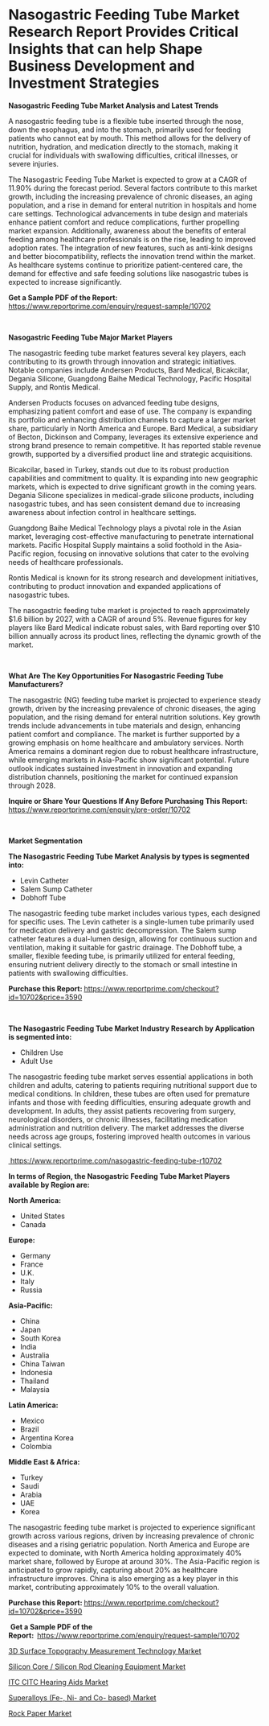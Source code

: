 <p><h1>Nasogastric Feeding Tube Market Research Report Provides Critical Insights that can help Shape Business Development and Investment Strategies</h1></p><p><strong>Nasogastric Feeding Tube Market Analysis and Latest Trends</strong></p>
<p><p>A nasogastric feeding tube is a flexible tube inserted through the nose, down the esophagus, and into the stomach, primarily used for feeding patients who cannot eat by mouth. This method allows for the delivery of nutrition, hydration, and medication directly to the stomach, making it crucial for individuals with swallowing difficulties, critical illnesses, or severe injuries.</p><p>The Nasogastric Feeding Tube Market is expected to grow at a CAGR of 11.90% during the forecast period. Several factors contribute to this market growth, including the increasing prevalence of chronic diseases, an aging population, and a rise in demand for enteral nutrition in hospitals and home care settings. Technological advancements in tube design and materials enhance patient comfort and reduce complications, further propelling market expansion. Additionally, awareness about the benefits of enteral feeding among healthcare professionals is on the rise, leading to improved adoption rates. The integration of new features, such as anti-kink designs and better biocompatibility, reflects the innovation trend within the market. As healthcare systems continue to prioritize patient-centered care, the demand for effective and safe feeding solutions like nasogastric tubes is expected to increase significantly.</p></p>
<p><strong>Get a Sample PDF of the Report:&nbsp;</strong> <a href="https://www.reportprime.com/enquiry/request-sample/10702">https://www.reportprime.com/enquiry/request-sample/10702</a></p>
<p>&nbsp;</p>
<p><strong>Nasogastric Feeding Tube Major Market Players</strong></p>
<p><p>The nasogastric feeding tube market features several key players, each contributing to its growth through innovation and strategic initiatives. Notable companies include Andersen Products, Bard Medical, Bicakcilar, Degania Silicone, Guangdong Baihe Medical Technology, Pacific Hospital Supply, and Rontis Medical. </p><p>Andersen Products focuses on advanced feeding tube designs, emphasizing patient comfort and ease of use. The company is expanding its portfolio and enhancing distribution channels to capture a larger market share, particularly in North America and Europe. Bard Medical, a subsidiary of Becton, Dickinson and Company, leverages its extensive experience and strong brand presence to remain competitive. It has reported stable revenue growth, supported by a diversified product line and strategic acquisitions.</p><p>Bicakcilar, based in Turkey, stands out due to its robust production capabilities and commitment to quality. It is expanding into new geographic markets, which is expected to drive significant growth in the coming years. Degania Silicone specializes in medical-grade silicone products, including nasogastric tubes, and has seen consistent demand due to increasing awareness about infection control in healthcare settings.</p><p>Guangdong Baihe Medical Technology plays a pivotal role in the Asian market, leveraging cost-effective manufacturing to penetrate international markets. Pacific Hospital Supply maintains a solid foothold in the Asia-Pacific region, focusing on innovative solutions that cater to the evolving needs of healthcare professionals.</p><p>Rontis Medical is known for its strong research and development initiatives, contributing to product innovation and expanded applications of nasogastric tubes.</p><p>The nasogastric feeding tube market is projected to reach approximately $1.6 billion by 2027, with a CAGR of around 5%. Revenue figures for key players like Bard Medical indicate robust sales, with Bard reporting over $10 billion annually across its product lines, reflecting the dynamic growth of the market.</p></p>
<p>&nbsp;</p>
<p><strong>What Are The Key Opportunities For Nasogastric Feeding Tube Manufacturers?</strong></p>
<p><p>The nasogastric (NG) feeding tube market is projected to experience steady growth, driven by the increasing prevalence of chronic diseases, the aging population, and the rising demand for enteral nutrition solutions. Key growth trends include advancements in tube materials and design, enhancing patient comfort and compliance. The market is further supported by a growing emphasis on home healthcare and ambulatory services. North America remains a dominant region due to robust healthcare infrastructure, while emerging markets in Asia-Pacific show significant potential. Future outlook indicates sustained investment in innovation and expanding distribution channels, positioning the market for continued expansion through 2028.</p></p>
<p><strong>Inquire or Share Your Questions If Any Before Purchasing This Report:</strong> <a href="https://www.reportprime.com/enquiry/pre-order/10702">https://www.reportprime.com/enquiry/pre-order/10702</a></p>
<p>&nbsp;</p>
<p><strong>Market Segmentation</strong></p>
<p><strong>The Nasogastric Feeding Tube Market Analysis by types is segmented into:</strong></p>
<p><ul><li>Levin Catheter</li><li>Salem Sump Catheter</li><li>Dobhoff Tube</li></ul></p>
<p><p>The nasogastric feeding tube market includes various types, each designed for specific uses. The Levin catheter is a single-lumen tube primarily used for medication delivery and gastric decompression. The Salem sump catheter features a dual-lumen design, allowing for continuous suction and ventilation, making it suitable for gastric drainage. The Dobhoff tube, a smaller, flexible feeding tube, is primarily utilized for enteral feeding, ensuring nutrient delivery directly to the stomach or small intestine in patients with swallowing difficulties.</p></p>
<p><strong>Purchase this Report:&nbsp;</strong><a href="https://www.reportprime.com/checkout?id=10702&price=3590">https://www.reportprime.com/checkout?id=10702&price=3590</a></p>
<p>&nbsp;</p>
<p><strong>The Nasogastric Feeding Tube Market Industry Research by Application is segmented into:</strong></p>
<p><ul><li>Children Use</li><li>Adult Use</li></ul></p>
<p><p>The nasogastric feeding tube market serves essential applications in both children and adults, catering to patients requiring nutritional support due to medical conditions. In children, these tubes are often used for premature infants and those with feeding difficulties, ensuring adequate growth and development. In adults, they assist patients recovering from surgery, neurological disorders, or chronic illnesses, facilitating medication administration and nutrition delivery. The market addresses the diverse needs across age groups, fostering improved health outcomes in various clinical settings.</p></p>
<p><a href="https://www.reportprime.com/nasogastric-feeding-tube-r10702">&nbsp;https://www.reportprime.com/nasogastric-feeding-tube-r10702</a></p>
<p><strong>In terms of Region, the Nasogastric Feeding Tube Market Players available by Region are:</strong></p>
<p>
    <p> <strong> North America: </strong>
        <ul>
            <li>United States</li>
            <li>Canada</li>
        </ul>
        </p> 
    <p> <strong> Europe: </strong>
        <ul>
            <li>Germany</li>
            <li>France</li>
            <li>U.K.</li>
            <li>Italy</li>
            <li>Russia</li>
        </ul>
        </p> 
    <p> <strong> Asia-Pacific: </strong>
        <ul>
            <li>China</li>
            <li>Japan</li>
            <li>South Korea</li>
            <li>India</li>
            <li>Australia</li>
            <li>China Taiwan</li>
            <li>Indonesia</li>
            <li>Thailand</li>
            <li>Malaysia</li>
        </ul>
        </p> 
    <p> <strong> Latin America: </strong>
        <ul>
            <li>Mexico</li>
            <li>Brazil</li>
            <li>Argentina Korea</li>
            <li>Colombia</li>
        </ul>
        </p> 
    <p> <strong> Middle East & Africa: </strong>
        <ul>
            <li>Turkey</li>
            <li>Saudi</li>
            <li>Arabia</li>
            <li>UAE</li>
            <li>Korea</li>
        </ul>
    </p>
    </p>
<p><p>The nasogastric feeding tube market is projected to experience significant growth across various regions, driven by increasing prevalence of chronic diseases and a rising geriatric population. North America and Europe are expected to dominate, with North America holding approximately 40% market share, followed by Europe at around 30%. The Asia-Pacific region is anticipated to grow rapidly, capturing about 20% as healthcare infrastructure improves. China is also emerging as a key player in this market, contributing approximately 10% to the overall valuation.</p></p>
<p><strong>Purchase this Report: </strong><a href="https://www.reportprime.com/checkout?id=10702&price=3590">https://www.reportprime.com/checkout?id=10702&price=3590</a></p>
<p>&nbsp;<strong>Get a Sample PDF of the Report:&nbsp;&nbsp;</strong><a href="https://www.reportprime.com/enquiry/request-sample/10702">https://www.reportprime.com/enquiry/request-sample/10702</a></p>
<p><strong></strong></p>
<p><p><a href="https://issuu.com/reportprime-2/docs/3d-surface-topography-measurement-t_8072f34dd15d8b">3D Surface Topography Measurement Technology Market</a></p><p><a href="https://issuu.com/reportprime-2/docs/silicon-core-silicon-rod-cleaning-e_98fcf77ca93eb4">Silicon Core / Silicon Rod Cleaning Equipment Market</a></p><p><a href="https://github.com/AKSHATREPORTPRIME/Market-Research-Report-List-6/blob/main/itc-citc-hearing-aids-market.md">ITC CITC Hearing Aids Market</a></p><p><a href="https://medium.com/@alicemcglynn2022/the-global-market-overview-of-the-superalloys-fe-ni-and-co-based-market-provides-a-unique-d7e7d9e29f99">Superalloys (Fe-, Ni- and Co- based) Market</a></p><p><a href="https://www.linkedin.com/pulse/global-rock-paper-industry-analysis-share-growth-trends-mahce?trackingId=3iaumCYyTOawtxV61MD8qQ%3D%3D">Rock Paper Market</a></p></p>